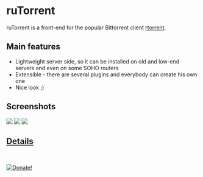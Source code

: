 ruTorrent
=========

ruTorrent is a front-end for the popular Bittorrent client [rtorrent](http://rakshasa.github.io/rtorrent).

Main features
-------------

* Lightweight server side, so it can be installed on old and low-end servers and even on some SOHO routers
* Extensible - there are several plugins and everybody can create his own one
* Nice look ;) 

Screenshots
-----------

[![](https://raw.githubusercontent.com/Novik/ruTorrent/gh-pages/images/scr1_small.jpg)](https://raw.githubusercontent.com/Novik/ruTorrent/gh-pages/images/scr1_big.jpg)
[![](https://raw.githubusercontent.com/Novik/ruTorrent/gh-pages/images/scr2_small.jpg)](https://raw.githubusercontent.com/Novik/ruTorrent/gh-pages/images/scr2_big.jpg)
[![](https://raw.githubusercontent.com/Novik/ruTorrent/gh-pages/images/scr3_small.jpg)](https://raw.githubusercontent.com/Novik/ruTorrent/gh-pages/images/scr3_big.jpg)

[Details](https://github.com/Novik/ruTorrent/wiki)
-----------
<br/>

<a href="https://www.paypal.com/cgi-bin/webscr?cmd=_s-xclick&hosted_button_id=2KEV2MSBTF99U">![Donate!](https://www.paypal.com/en_US/i/btn/btn_donateCC_LG.gif)</a>
